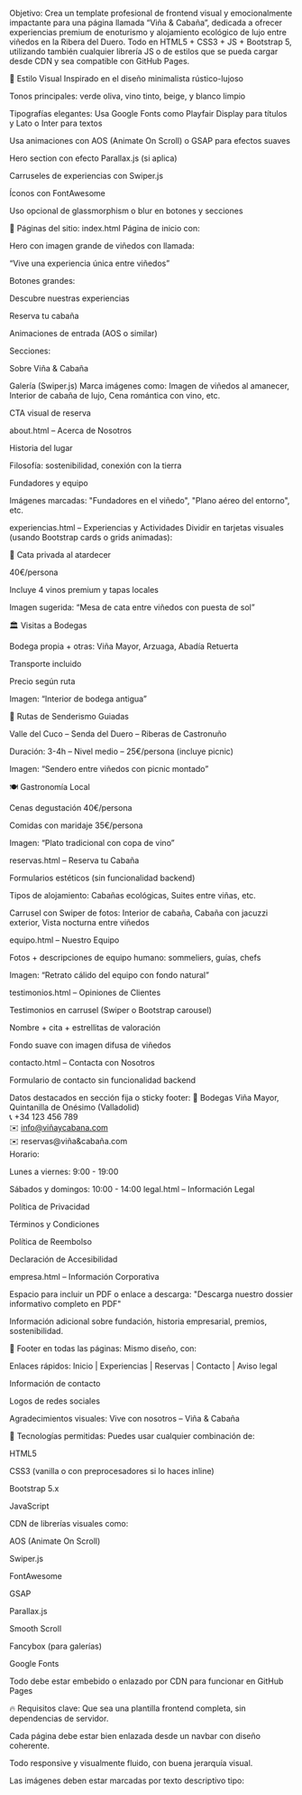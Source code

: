 Objetivo:
Crea un template profesional de frontend visual y emocionalmente impactante para una página llamada “Viña & Cabaña”, dedicada a ofrecer experiencias premium de enoturismo y alojamiento ecológico de lujo entre viñedos en la Ribera del Duero. Todo en HTML5 + CSS3 + JS + Bootstrap 5, utilizando también cualquier librería JS o de estilos que se pueda cargar desde CDN y sea compatible con GitHub Pages.

🌈 Estilo Visual
Inspirado en el diseño minimalista rústico-lujoso

Tonos principales: verde oliva, vino tinto, beige, y blanco limpio

Tipografías elegantes: Usa Google Fonts como Playfair Display para títulos y Lato o Inter para textos

Usa animaciones con AOS (Animate On Scroll) o GSAP para efectos suaves

Hero section con efecto Parallax.js (si aplica)

Carruseles de experiencias con Swiper.js

Íconos con FontAwesome

Uso opcional de glassmorphism o blur en botones y secciones

🧭 Páginas del sitio:
index.html
Página de inicio con:

Hero con imagen grande de viñedos con llamada:

“Vive una experiencia única entre viñedos”

Botones grandes:

Descubre nuestras experiencias

Reserva tu cabaña

Animaciones de entrada (AOS o similar)

Secciones:

Sobre Viña & Cabaña

Galería (Swiper.js)
Marca imágenes como: Imagen de viñedos al amanecer, Interior de cabaña de lujo, Cena romántica con vino, etc.

CTA visual de reserva

about.html – Acerca de Nosotros

Historia del lugar

Filosofía: sostenibilidad, conexión con la tierra

Fundadores y equipo

Imágenes marcadas: "Fundadores en el viñedo", "Plano aéreo del entorno", etc.

experiencias.html – Experiencias y Actividades
Dividir en tarjetas visuales (usando Bootstrap cards o grids animadas):

🍷 Cata privada al atardecer

40€/persona

Incluye 4 vinos premium y tapas locales

Imagen sugerida: “Mesa de cata entre viñedos con puesta de sol”

🏛 Visitas a Bodegas

Bodega propia + otras: Viña Mayor, Arzuaga, Abadía Retuerta

Transporte incluido

Precio según ruta

Imagen: “Interior de bodega antigua”

🥾 Rutas de Senderismo Guiadas

Valle del Cuco – Senda del Duero – Riberas de Castronuño

Duración: 3-4h – Nivel medio – 25€/persona (incluye picnic)

Imagen: “Sendero entre viñedos con picnic montado”

🍽 Gastronomía Local

Cenas degustación 40€/persona

Comidas con maridaje 35€/persona

Imagen: “Plato tradicional con copa de vino”

reservas.html – Reserva tu Cabaña

Formularios estéticos (sin funcionalidad backend)

Tipos de alojamiento: Cabañas ecológicas, Suites entre viñas, etc.

Carrusel con Swiper de fotos: Interior de cabaña, Cabaña con jacuzzi exterior, Vista nocturna entre viñedos

equipo.html – Nuestro Equipo

Fotos + descripciones de equipo humano: sommeliers, guías, chefs

Imagen: “Retrato cálido del equipo con fondo natural”

testimonios.html – Opiniones de Clientes

Testimonios en carrusel (Swiper o Bootstrap carousel)

Nombre + cita + estrellitas de valoración

Fondo suave con imagen difusa de viñedos

contacto.html – Contacta con Nosotros

Formulario de contacto sin funcionalidad backend

Datos destacados en sección fija o sticky footer:
📍 Bodegas Viña Mayor, Quintanilla de Onésimo (Valladolid)  
📞 +34 123 456 789  
✉️ info@viñaycabana.com  
✉️ reservas@viña&cabaña.com  
Horario:

Lunes a viernes: 9:00 - 19:00

Sábados y domingos: 10:00 - 14:00
legal.html – Información Legal

Política de Privacidad

Términos y Condiciones

Política de Reembolso

Declaración de Accesibilidad

empresa.html – Información Corporativa

Espacio para incluir un PDF o enlace a descarga:
"Descarga nuestro dossier informativo completo en PDF"

Información adicional sobre fundación, historia empresarial, premios, sostenibilidad.

🧩 Footer en todas las páginas:
Mismo diseño, con:

Enlaces rápidos: Inicio | Experiencias | Reservas | Contacto | Aviso legal

Información de contacto

Logos de redes sociales

Agradecimientos visuales: Vive con nosotros – Viña & Cabaña

🧪 Tecnologías permitidas:
Puedes usar cualquier combinación de:

HTML5

CSS3 (vanilla o con preprocesadores si lo haces inline)

Bootstrap 5.x

JavaScript

CDN de librerías visuales como:

AOS (Animate On Scroll)

Swiper.js

FontAwesome

GSAP

Parallax.js

Smooth Scroll

Fancybox (para galerías)

Google Fonts

Todo debe estar embebido o enlazado por CDN para funcionar en GitHub Pages

🔥 Requisitos clave:
Que sea una plantilla frontend completa, sin dependencias de servidor.

Cada página debe estar bien enlazada desde un navbar con diseño coherente.

Todo responsive y visualmente fluido, con buena jerarquía visual.

Las imágenes deben estar marcadas por texto descriptivo tipo:

<!-- Imagen de pareja disfrutando un vino al atardecer -->